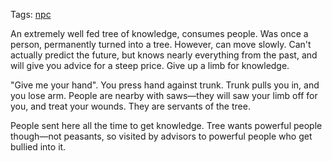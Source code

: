Tags: [npc](NPCs)

An extremely well fed tree of knowledge, consumes people. Was once a person, permanently turned into a tree. However, can move slowly. Can't actually predict the future, but knows nearly everything from the past, and will give you advice for a steep price. Give up a limb for knowledge. 

"Give me your hand". You press hand against trunk. Trunk pulls you in, and you lose arm. People are nearby with saws—they will saw your limb off for you, and treat your wounds. They are servants of the tree. 

People sent here all the time to get knowledge. Tree wants powerful people though—not peasants, so visited by advisors to powerful people who get bullied into it.